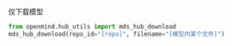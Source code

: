 仅下载模型

```python
from openmind.hub_utils import mds_hub_download
mds_hub_download(repo_id="[repo]", filename="[模型内某个文件]")
```